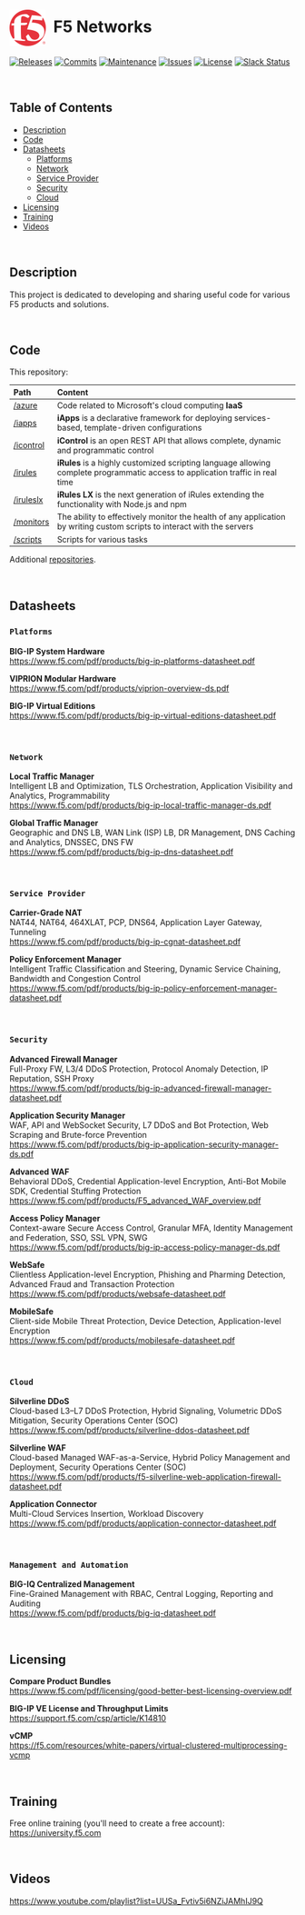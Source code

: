# <img align="center" src="f5.svg" height="64">&nbsp;&nbsp;F5 Networks
[![Releases](https://img.shields.io/github/release/ArtiomL/f5networks.svg)](https://github.com/ArtiomL/f5networks/releases)
[![Commits](https://img.shields.io/github/commits-since/ArtiomL/f5networks/v1.0.2.svg?label=commits%20since)](https://github.com/ArtiomL/f5networks/commits/master)
[![Maintenance](https://img.shields.io/maintenance/yes/2018.svg)](https://github.com/ArtiomL/f5networks/graphs/code-frequency)
[![Issues](https://img.shields.io/github/issues/ArtiomL/f5networks.svg)](https://github.com/ArtiomL/f5networks/issues)
[![License](https://img.shields.io/badge/license-MIT-blue.svg)](/LICENSE)
[![Slack Status](https://f5cloudsolutions.herokuapp.com/badge.svg)](https://f5cloudsolutions.herokuapp.com)

&nbsp;&nbsp;

## Table of Contents
- [Description](#description)
- [Code](#code)
- [Datasheets](#datasheets)
	- [Platforms](#platforms)
	- [Network](#network)
	- [Service Provider](#service-provider)
	- [Security](#security)
	- [Cloud](#cloud)
- [Licensing](#licensing)
- [Training](#training)
- [Videos](#videos)

&nbsp;&nbsp;

## Description

This project is dedicated to developing and sharing useful code for various F5 products and solutions.

&nbsp;&nbsp;

## Code

This repository:

| Path | Content |
| :--------- |:--------------- |
| [/azure](/azure) | Code related to Microsoft's cloud computing **IaaS** |
| [/iapps](/iapps) | **iApps** is a declarative framework for deploying services-based, template-driven configurations |
| [/icontrol](/icontrol) | **iControl** is an open REST API that allows complete, dynamic and programmatic control |
| [/irules](/irules) | **iRules** is a highly customized scripting language allowing complete programmatic access to application traffic in real time |
| [/iruleslx](/iruleslx) | **iRules LX** is the next generation of iRules extending the functionality with Node.js and npm |
| [/monitors](/monitors) | The ability to effectively monitor the health of any application by writing custom scripts to interact with the servers |
| [/scripts](/scripts) | Scripts for various tasks |

Additional [repositories](https://github.com/ArtiomL?tab=repositories&q=f5).

&nbsp;&nbsp;

## Datasheets

### `Platforms`

**BIG-IP System Hardware**  
https://www.f5.com/pdf/products/big-ip-platforms-datasheet.pdf

**VIPRION Modular Hardware**  
https://www.f5.com/pdf/products/viprion-overview-ds.pdf

**BIG-IP Virtual Editions**  
https://www.f5.com/pdf/products/big-ip-virtual-editions-datasheet.pdf

&nbsp;&nbsp;

### `Network`

**Local Traffic Manager**  
Intelligent LB and Optimization, TLS Orchestration, Application Visibility and Analytics, Programmability  
https://www.f5.com/pdf/products/big-ip-local-traffic-manager-ds.pdf

**Global Traffic Manager**  
Geographic and DNS LB, WAN Link (ISP) LB, DR Management, DNS Caching and Analytics, DNSSEC, DNS FW  
https://www.f5.com/pdf/products/big-ip-dns-datasheet.pdf

&nbsp;&nbsp;

### `Service Provider`

**Carrier-Grade NAT**  
NAT44, NAT64, 464XLAT, PCP, DNS64, Application Layer Gateway, Tunneling  
https://www.f5.com/pdf/products/big-ip-cgnat-datasheet.pdf

**Policy Enforcement Manager**  
Intelligent Traffic Classification and Steering, Dynamic Service Chaining, Bandwidth and Congestion Control  
https://www.f5.com/pdf/products/big-ip-policy-enforcement-manager-datasheet.pdf

&nbsp;&nbsp;

### `Security`

**Advanced Firewall Manager**  
Full-Proxy FW, L3/4 DDoS Protection, Protocol Anomaly Detection, IP Reputation, SSH Proxy  
https://www.f5.com/pdf/products/big-ip-advanced-firewall-manager-datasheet.pdf

**Application Security Manager**  
WAF, API and WebSocket Security, L7 DDoS and Bot Protection, Web Scraping and Brute-force Prevention  
https://www.f5.com/pdf/products/big-ip-application-security-manager-ds.pdf

**Advanced WAF**  
Behavioral DDoS, Credential Application-level Encryption, Anti-Bot Mobile SDK, Credential Stuffing Protection  
https://www.f5.com/pdf/products/F5_advanced_WAF_overview.pdf

**Access Policy Manager**  
Context-aware Secure Access Control, Granular MFA, Identity Management and Federation, SSO, SSL VPN, SWG  
https://www.f5.com/pdf/products/big-ip-access-policy-manager-ds.pdf

**WebSafe**  
Clientless Application-level Encryption, Phishing and Pharming Detection, Advanced Fraud and Transaction Protection  
https://www.f5.com/pdf/products/websafe-datasheet.pdf

**MobileSafe**  
Client-side Mobile Threat Protection, Device Detection, Application-level Encryption  
https://www.f5.com/pdf/products/mobilesafe-datasheet.pdf

&nbsp;&nbsp;

### `Cloud`

**Silverline DDoS**  
Cloud-based L3–L7 DDoS Protection, Hybrid Signaling, Volumetric DDoS Mitigation, Security Operations Center (SOC)  
https://www.f5.com/pdf/products/silverline-ddos-datasheet.pdf

**Silverline WAF**  
Cloud-based Managed WAF-as-a-Service, Hybrid Policy Management and Deployment, Security Operations Center (SOC)  
https://www.f5.com/pdf/products/f5-silverline-web-application-firewall-datasheet.pdf

**Application Connector**  
Multi-Cloud Services Insertion, Workload Discovery  
https://www.f5.com/pdf/products/application-connector-datasheet.pdf

&nbsp;&nbsp;

### `Management and Automation`

**BIG-IQ Centralized Management**  
Fine-Grained Management with RBAC, Central Logging, Reporting and Auditing  
https://www.f5.com/pdf/products/big-iq-datasheet.pdf

&nbsp;&nbsp;

## Licensing

**Compare Product Bundles**    
https://www.f5.com/pdf/licensing/good-better-best-licensing-overview.pdf
 
**BIG-IP VE License and Throughput Limits**    
https://support.f5.com/csp/article/K14810
 
**vCMP**  
https://f5.com/resources/white-papers/virtual-clustered-multiprocessing-vcmp
 
&nbsp;&nbsp;
 
## Training
 
Free online training (you'll need to create a free account):  
https://university.f5.com

&nbsp;&nbsp;

## Videos
 
https://www.youtube.com/playlist?list=UUSa_Fvtiv5i6NZiJAMhIJ9Q
